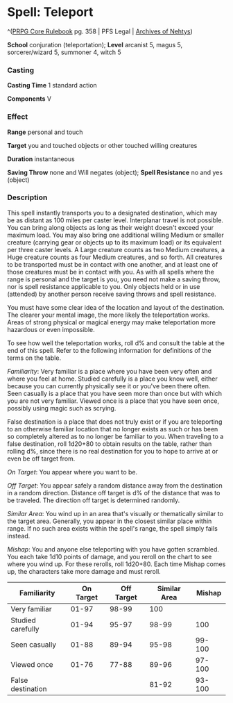 # Spell: Teleport

^([PRPG Core Rulebook][ss-teleport] pg. 358 | PFS Legal | [Archives of Nehtys][sn-teleport])

**School** conjuration (teleportation); **Level** arcanist 5, magus 5, sorcerer/wizard 5, summoner 4, witch 5

### Casting

**Casting Time** 1 standard action  

**Components** V

### Effect

**Range** personal and touch  

**Target** you and touched objects or other touched willing creatures  

**Duration** instantaneous  

**Saving Throw** none and Will negates (object); **Spell Resistance** no and yes (object)

### Description

This spell instantly transports you to a designated destination, which may be as distant as 100 miles per caster level. Interplanar travel is not possible. You can bring along objects as long as their weight doesn't exceed your maximum load. You may also bring one additional willing Medium or smaller creature (carrying gear or objects up to its maximum load) or its equivalent per three caster levels. A Large creature counts as two Medium creatures, a Huge creature counts as four Medium creatures, and so forth. All creatures to be transported must be in contact with one another, and at least one of those creatures must be in contact with you. As with all spells where the range is personal and the target is you, you need not make a saving throw, nor is spell resistance applicable to you. Only objects held or in use (attended) by another person receive saving throws and spell resistance.  

You must have some clear idea of the location and layout of the destination. The clearer your mental image, the more likely the teleportation works. Areas of strong physical or magical energy may make teleportation more hazardous or even impossible.  

To see how well the teleportation works, roll d% and consult the table at the end of this spell. Refer to the following information for definitions of the terms on the table.  

_Familiarity_: Very familiar is a place where you have been very often and where you feel at home. Studied carefully is a place you know well, either because you can currently physically see it or you've been there often. Seen casually is a place that you have seen more than once but with which you are not very familiar. Viewed once is a place that you have seen once, possibly using magic such as scrying.  

False destination is a place that does not truly exist or if you are teleporting to an otherwise familiar location that no longer exists as such or has been so completely altered as to no longer be familiar to you. When traveling to a false destination, roll 1d20+80 to obtain results on the table, rather than rolling d%, since there is no real destination for you to hope to arrive at or even be off target from.  

_On Target_: You appear where you want to be.  

_Off Target_: You appear safely a random distance away from the destination in a random direction. Distance off target is d% of the distance that was to be traveled. The direction off target is determined randomly.  

_Similar Area_: You wind up in an area that's visually or thematically similar to the target area. Generally, you appear in the closest similar place within range. If no such area exists within the spell's range, the spell simply fails instead.  

_Mishap_: You and anyone else teleporting with you have gotten scrambled. You each take 1d10 points of damage, and you reroll on the chart to see where you wind up. For these rerolls, roll 1d20+80. Each time Mishap comes up, the characters take more damage and must reroll.

**Familiarity**| **On Target**| **Off Target**| **Similar Area**| **Mishap**  
---|---|---|---|---  
Very familiar| 01-97| 98-99| 100|   
Studied carefully| 01-94| 95-97| 98-99| 100  
Seen casually| 01-88| 89-94| 95-98| 99-100  
Viewed once| 01-76| 77-88| 89-96| 97-100  
False destination| | | 81-92| 93-100  

[ss-teleport]: http://paizo.com/pathfinderRPG/v57
[sn-teleport]: http://www.archivesofnethys.com/SpellDisplay.aspx?ItemName=Teleport